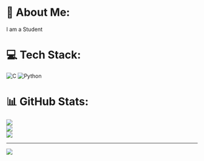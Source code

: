 # 💫 About Me:
I am a Student


# 💻 Tech Stack:
![C](https://img.shields.io/badge/c-%2300599C.svg?style=flat-square&logo=c&logoColor=white) ![Python](https://img.shields.io/badge/python-3670A0?style=flat-square&logo=python&logoColor=ffdd54)
# 📊 GitHub Stats:
![](https://github-readme-stats.vercel.app/api?username=Thejaswinichandru&theme=onedark&hide_border=false&include_all_commits=true&count_private=true)<br/>
![](https://github-readme-streak-stats.herokuapp.com/?user=Thejaswinichandru&theme=onedark&hide_border=false)<br/>
![](https://github-readme-stats.vercel.app/api/top-langs/?username=Thejaswinichandru&theme=onedark&hide_border=false&include_all_commits=true&count_private=true&layout=compact)

---
[![](https://visitcount.itsvg.in/api?id=Thejaswinichandru&icon=2&color=0)](https://visitcount.itsvg.in)

<!-- Proudly created with GPRM ( https://gprm.itsvg.in ) -->
